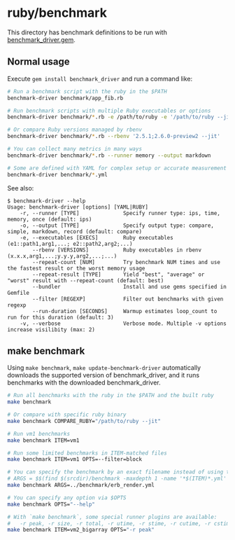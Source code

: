 # ruby/benchmark

This directory has benchmark definitions to be run with
[benchmark\_driver.gem](https://github.com/benchmark-driver/benchmark-driver).

## Normal usage

Execute `gem install benchmark_driver` and run a command like:

```bash
# Run a benchmark script with the ruby in the $PATH
benchmark-driver benchmark/app_fib.rb

# Run benchmark scripts with multiple Ruby executables or options
benchmark-driver benchmark/*.rb -e /path/to/ruby -e '/path/to/ruby --jit'

# Or compare Ruby versions managed by rbenv
benchmark-driver benchmark/*.rb --rbenv '2.5.1;2.6.0-preview2 --jit'

# You can collect many metrics in many ways
benchmark-driver benchmark/*.rb --runner memory --output markdown

# Some are defined with YAML for complex setup or accurate measurement
benchmark-driver benchmark/*.yml
```

See also:

```console
$ benchmark-driver --help
Usage: benchmark-driver [options] [YAML|RUBY]
    -r, --runner [TYPE]              Specify runner type: ips, time, memory, once (default: ips)
    -o, --output [TYPE]              Specify output type: compare, simple, markdown, record (default: compare)
    -e, --executables [EXECS]        Ruby executables (e1::path1,arg1,...; e2::path2,arg2;...)
        --rbenv [VERSIONS]           Ruby executables in rbenv (x.x.x,arg1,...;y.y.y,arg2,...;...)
        --repeat-count [NUM]         Try benchmark NUM times and use the fastest result or the worst memory usage
        --repeat-result [TYPE]       Yield "best", "average" or "worst" result with --repeat-count (default: best)
        --bundler                    Install and use gems specified in Gemfile
        --filter [REGEXP]            Filter out benchmarks with given regexp
        --run-duration [SECONDS]     Warmup estimates loop_count to run for this duration (default: 3)
    -v, --verbose                    Verbose mode. Multiple -v options increase visilibity (max: 2)
```

## make benchmark

Using `make benchmark`, `make update-benchmark-driver` automatically downloads
the supported version of benchmark\_driver, and it runs benchmarks with the downloaded
benchmark\_driver.

```bash
# Run all benchmarks with the ruby in the $PATH and the built ruby
make benchmark

# Or compare with specific ruby binary
make benchmark COMPARE_RUBY="/path/to/ruby --jit"

# Run vm1 benchmarks
make benchmark ITEM=vm1

# Run some limited benchmarks in ITEM-matched files
make benchmark ITEM=vm1 OPTS=--filter=block

# You can specify the benchmark by an exact filename instead of using the default argument:
# ARGS = $$(find $(srcdir)/benchmark -maxdepth 1 -name '*$(ITEM)*.yml' -o -name '*$(ITEM)*.rb')
make benchmark ARGS=../benchmark/erb_render.yml

# You can specify any option via $OPTS
make benchmark OPTS="--help"

# With `make benchmark`, some special runner plugins are available:
#   -r peak, -r size, -r total, -r utime, -r stime, -r cutime, -r cstime
make benchmark ITEM=vm2_bigarray OPTS="-r peak"
```

